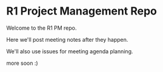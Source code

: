 # R1 Project Management Repo

Welcome to the R1 PM repo. 

Here we'll post meeting notes after they happen. 

We'll also use issues for meeting agenda planning.

more soon :)
